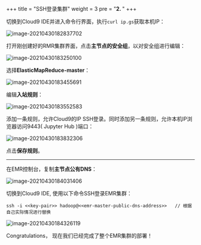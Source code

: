 +++
title = "SSH登录集群"
weight = 3
pre = "<b>2. </b>"
+++










切换到Cloud9 IDE并进入命令行界面，执行`curl ip.gs`获取本机IP：

![image-20210430182837702](https://pingfan.s3.amazonaws.com/pic3/n1w5k.png)



打开刚创建好的RMR集群界面，点击**主节点的安全组**，以对安全组进行编辑：

![image-20210430183250100](https://pingfan.s3.amazonaws.com/pic3/2kzxl.png)



选择**ElasticMapReduce-master**：

![image-20210430183455691](https://pingfan.s3.amazonaws.com/pic3/0tkwz.png)

编辑**入站规则**：

![image-20210430183552583](https://pingfan.s3.amazonaws.com/pic3/6prkq.png)

添加一条规则，允许Cloud9的IP SSH登录。同时添加另一条规则，允许本机IP浏览器访问9443( Jupyter Hub )端口：

![image-20210430183832306](https://pingfan.s3.amazonaws.com/pic3/s03s5.png)

点击**保存规则**。

***

在EMR控制台，复制**主节点公有DNS**：

![image-20210430184031406](https://pingfan.s3.amazonaws.com/pic3/8suhe.png)

切换到Cloud9 IDE, 使用以下命令SSH登录EMR集群：

```
ssh -i <<key-pair>> hadoop@<<emr-master-public-dns-address>>   // 根据自己实际情况进行替换
```

![image-20210430184326119](https://pingfan.s3.amazonaws.com/pic3/q4f09.png)

Congratulations， 现在我们已经完成了整个EMR集群的部署！

